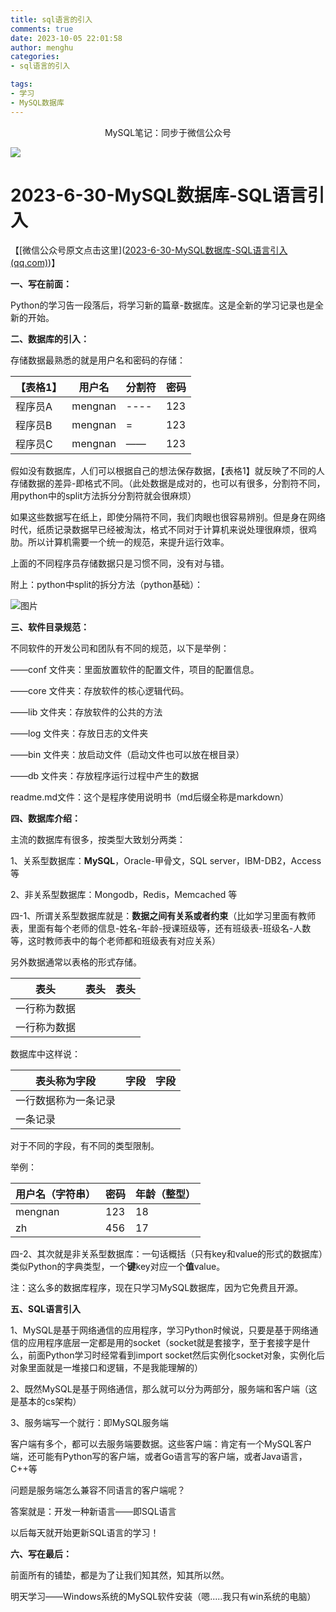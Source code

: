 ```yaml
---
title: sql语言的引入
comments: true
date: 2023-10-05 22:01:58
author: menghu
categories:
- sql语言的引入

tags:
- 学习
- MySQL数据库
---
```


<center>MySQL笔记：同步于微信公众号</center>

![](https://cdn.pixabay.com/photo/2017/09/25/17/25/chart-2785920_1280.jpg)

<!-- more -->



# 2023-6-30-MySQL数据库-SQL语言引入

【[微信公众号原文点击这里]([2023-6-30-MySQL数据库-SQL语言引入 (qq.com)](https://mp.weixin.qq.com/s?__biz=MzkxODQ0Njg4OA==&mid=2247484707&idx=1&sn=4204e551f00d1135108759f505f071a4&chksm=c1b07364f6c7fa723789377dcc80a8ac8cf4da6047872e63fe83b645d256c2dfa5e6f34d0742&token=894782990&lang=zh_CN#rd))】

**一、写在前面：**

Python的学习告一段落后，将学习新的篇章-数据库。这是全新的学习记录也是全新的开始。

**二、数据库的引入：**

存储数据最熟悉的就是用户名和密码的存储：

| 【表格1】 | 用户名  | 分割符 | 密码 |
| --------- | ------- | ------ | ---- |
| 程序员A   | mengnan | ----   | 123  |
| 程序员B   | mengnan | =      | 123  |
| 程序员C   | mengnan | ——     | 123  |

假如没有数据库，人们可以根据自己的想法保存数据，【表格1】就反映了不同的人存储数据的差异-即格式不同。（此处数据是成对的，也可以有很多，分割符不同，用python中的split方法拆分分割符就会很麻烦）

如果这些数据写在纸上，即使分隔符不同，我们肉眼也很容易辨别。但是身在网络时代，纸质记录数据早已经被淘汰，格式不同对于计算机来说处理很麻烦，很鸡肋。所以计算机需要一个统一的规范，来提升运行效率。

上面的不同程序员存储数据只是习惯不同，没有对与错。

附上：python中split的拆分方法（python基础）：

![图片](https://mmbiz.qpic.cn/mmbiz_png/I3DQqg87M5WrVGu0UibticmCQW9vOR9bI7wNdX0LcWRkNVlGYmS2KzeHc6dQlQicv8z9ajicIibCwJehUOp6gS1cRag/640?wx_fmt=png&wxfrom=5&wx_lazy=1&wx_co=1)

**三、软件目录规范：**

不同软件的开发公司和团队有不同的规范，以下是举例：

——conf 文件夹：里面放置软件的配置文件，项目的配置信息。

——core 文件夹：存放软件的核心逻辑代码。

——lib 文件夹：存放软件的公共的方法

——log 文件夹：存放日志的文件夹

——bin 文件夹：放启动文件（启动文件也可以放在根目录）

——db 文件夹：存放程序运行过程中产生的数据

readme.md文件：这个是程序使用说明书（md后缀全称是markdown）

**四、数据库介绍：**

主流的数据库有很多，按类型大致划分两类：

1、关系型数据库：**MySQL**，Oracle-甲骨文，SQL server，IBM-DB2，Access 等

2、非关系型数据库：Mongodb，Redis，Memcached 等

四-1、所谓关系型数据库就是：**数据之间有关系或者约束**（比如学习里面有教师表，里面有每个老师的信息-姓名-年龄-授课班级等，还有班级表-班级名-人数等，这时教师表中的每个老师都和班级表有对应关系）

另外数据通常以表格的形式存储。

| 表头         | 表头 | 表头 |
| ------------ | ---- | ---- |
| 一行称为数据 |      |      |
| 一行称为数据 |      |      |

数据库中这样说：

| 表头称为字段         | 字段 | 字段 |
| -------------------- | ---- | ---- |
| 一行数据称为一条记录 |      |      |
| 一条记录             |      |      |

对于不同的字段，有不同的类型限制。

举例：

| 用户名（字符串） | 密码 | 年龄（整型） |
| ---------------- | ---- | ------------ |
| mengnan          | 123  | 18           |
| zh               | 456  | 17           |

四-2、其次就是非关系型数据库：一句话概括（只有key和value的形式的数据库）类似Python的字典类型，一个**键**key对应一个**值**value。

注：这么多的数据库程序，现在只学习MySQL数据库，因为它免费且开源。

**五、SQL语言引入**

1、MySQL是基于网络通信的应用程序，学习Python时候说，只要是基于网络通信的应用程序底层一定都是用的socket（socket就是套接字，至于套接字是什么，前面Python学习时经常看到import socket然后实例化socket对象，实例化后对象里面就是一堆接口和逻辑，不是我能理解的）

2、既然MySQL是基于网络通信，那么就可以分为两部分，服务端和客户端（这是基本的cs架构）

3、服务端写一个就行：即MySQL服务端

客户端有多个，都可以去服务端要数据。这些客户端：肯定有一个MySQL客户端，还可能有Python写的客户端，或者Go语言写的客户端，或者Java语言，C++等

问题是服务端怎么兼容不同语言的客户端呢？

答案就是：开发一种新语言——即SQL语言

以后每天就开始更新SQL语言的学习！

**六、写在最后：**

前面所有的铺垫，都是为了让我们知其然，知其所以然。

明天学习——Windows系统的MySQL软件安装（嗯.....我只有win系统的电脑）

